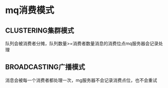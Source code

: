 # mq消费模式

## CLUSTERING集群模式
队列会被消费者分摊，队列数量>=消费者数量消息的消费位点mq服务器会记录处理

## BROADCASTING广播模式

消息会被每一个消费者都处理一次，mg服务器不会记录消费点位，也不会重试